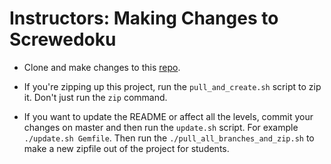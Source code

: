 # Instructors: Making Changes to Screwedoku

+ Clone and make changes to this [repo][repo].

+ If you're zipping up this project, run the `pull_and_create.sh` script to zip it.  Don't just run the `zip` command.

+ If you want to update the README or affect all the levels, commit your changes on master and then run the `update.sh` script.  For example `./update.sh Gemfile`. Then run the `./pull_all_branches_and_zip.sh` to make a new zipfile out of the project for students.

[repo]:https://github.com/appacademy/screwedoku
